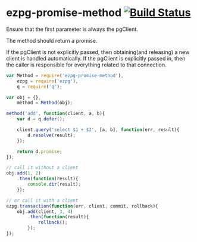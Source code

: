 ezpg-promise-method [![Build Status](http://build.deliveryrelay.com:3000/chevett/ezpg-promise-method/badge)](http://build.deliveryrelay.com:3000/chevett/ezpg-promise-method)
===================

Ensure that the first parameter is always the pgClient.

The method should return a promise.

If the pgClient is not explicitly passed, then obtaining(and releasing) a new client is handled automatically.  If the pgClient is explicitly passed in, then the caller is responsible for everything related to that connection.

```js
var Method = require('ezpg-promise-method'),
	ezpg = require('ezpg'),
	q = require('q');

var obj = {},
	method = Method(obj);

method('add', function(client, a, b){
	var d = q.defer();

	client.query('select $1 + $2', [a, b], function(err, result){
		d.resolve(result);
	});

	return d.promise;
});

// call it without a client
obj.add(1, 2)
	.then(function(result){
		console.dir(result);
	});

// or call it with a client
ezpg.transaction(function(err, client, commit, rollback){
	obj.add(client, 3, 4)
		.then(function(result){
			rollback();
		});
});
```



